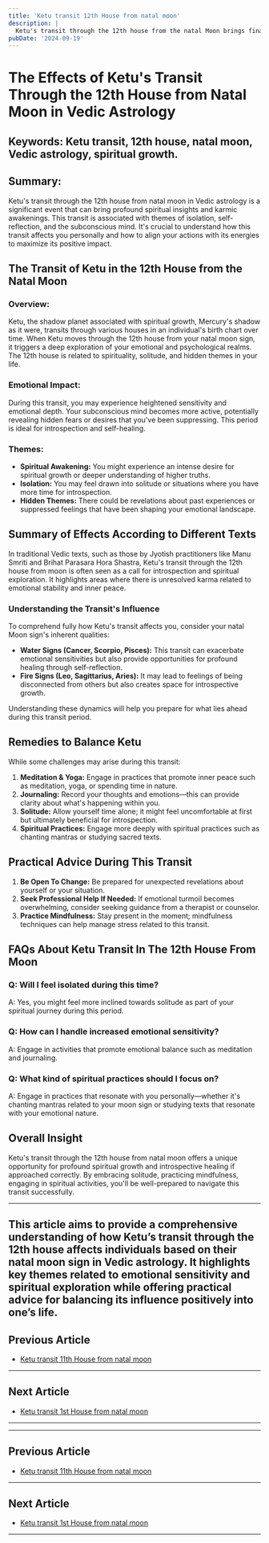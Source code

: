 ```yaml
---
title: 'Ketu transit 12th House from natal moon'
description: |
  Ketu's transit through the 12th house from the natal Moon brings financial success, improvements in status, and general well-being. However, there may also be increased expenditures, health issues, and challenges in sexual relationships.
pubDate: '2024-09-19'
---
```


# The Effects of Ketu's Transit Through the 12th House from Natal Moon in Vedic Astrology

## Keywords: Ketu transit, 12th house, natal moon, Vedic astrology, spiritual growth.

## Summary:
Ketu's transit through the 12th house from natal moon in Vedic astrology is a significant event that can bring profound spiritual insights and karmic awakenings. This transit is associated with themes of isolation, self-reflection, and the subconscious mind. It's crucial to understand how this transit affects you personally and how to align your actions with its energies to maximize its positive impact.

## The Transit of Ketu in the 12th House from the Natal Moon

### Overview:
Ketu, the shadow planet associated with spiritual growth, Mercury's shadow as it were, transits through various houses in an individual's birth chart over time. When Ketu moves through the 12th house from your natal moon sign, it triggers a deep exploration of your emotional and psychological realms. The 12th house is related to spirituality, solitude, and hidden themes in your life.

### Emotional Impact:
During this transit, you may experience heightened sensitivity and emotional depth. Your subconscious mind becomes more active, potentially revealing hidden fears or desires that you've been suppressing. This period is ideal for introspection and self-healing.

### Themes:
- **Spiritual Awakening:** You might experience an intense desire for spiritual growth or deeper understanding of higher truths.
- **Isolation:** You may feel drawn into solitude or situations where you have more time for introspection.
- **Hidden Themes:** There could be revelations about past experiences or suppressed feelings that have been shaping your emotional landscape.

## Summary of Effects According to Different Texts

In traditional Vedic texts, such as those by Jyotish practitioners like Manu Smriti and Brihat Parasara Hora Shastra, Ketu's transit through the 12th house from moon is often seen as a call for introspection and spiritual exploration. It highlights areas where there is unresolved karma related to emotional stability and inner peace.

### Understanding the Transit's Influence

To comprehend fully how Ketu's transit affects you, consider your natal Moon sign's inherent qualities:
- **Water Signs (Cancer, Scorpio, Pisces):** This transit can exacerbate emotional sensitivities but also provide opportunities for profound healing through self-reflection.
- **Fire Signs (Leo, Sagittarius, Aries):** It may lead to feelings of being disconnected from others but also creates space for introspective growth.

Understanding these dynamics will help you prepare for what lies ahead during this transit period.

## Remedies to Balance Ketu

While some challenges may arise during this transit:

1. **Meditation & Yoga:** Engage in practices that promote inner peace such as meditation, yoga, or spending time in nature.
2. **Journaling:** Record your thoughts and emotions—this can provide clarity about what's happening within you.
3. **Solitude:** Allow yourself time alone; it might feel uncomfortable at first but ultimately beneficial for introspection.
4. **Spiritual Practices:** Engage more deeply with spiritual practices such as chanting mantras or studying sacred texts.

## Practical Advice During This Transit

1. **Be Open To Change:** Be prepared for unexpected revelations about yourself or your situation.
2. **Seek Professional Help If Needed:** If emotional turmoil becomes overwhelming, consider seeking guidance from a therapist or counselor.
3. **Practice Mindfulness:** Stay present in the moment; mindfulness techniques can help manage stress related to this transit.

## FAQs About Ketu Transit In The 12th House From Moon

### Q: Will I feel isolated during this time?
A: Yes, you might feel more inclined towards solitude as part of your spiritual journey during this period.

### Q: How can I handle increased emotional sensitivity?
A: Engage in activities that promote emotional balance such as meditation and journaling.

### Q: What kind of spiritual practices should I focus on?
A: Engage in practices that resonate with you personally—whether it's chanting mantras related to your moon sign or studying texts that resonate with your emotional nature.

## Overall Insight
Ketu's transit through the 12th house from natal moon offers a unique opportunity for profound spiritual growth and introspective healing if approached correctly. By embracing solitude, practicing mindfulness, engaging in spiritual activities, you'll be well-prepared to navigate this transit successfully.


---

This article aims to provide a comprehensive understanding of how Ketu’s transit through the 12th house affects individuals based on their natal moon sign in Vedic astrology. It highlights key themes related to emotional sensitivity and spiritual exploration while offering practical advice for balancing its influence positively into one’s life.
---

## Previous Article
- [Ketu transit 11th House from natal moon](200911_Ketu_transit_11th_House_from_natal_moon.md)

---

## Next Article
- [Ketu transit 1st House from natal moon](200901_Ketu_transit_1st_House_from_natal_moon.md)

---
---

## Previous Article
- [Ketu transit 11th House from natal moon](200911_Ketu_transit_11th_House_from_natal_moon.md)

---

## Next Article
- [Ketu transit 1st House from natal moon](200901_Ketu_transit_1st_House_from_natal_moon.md)

---

